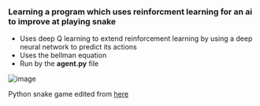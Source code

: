 ### Learning a program which uses reinforcment learning for an ai to improve at playing snake
- Uses deep Q learning to extend reinforcement learning by using a deep neural network to predict its actions
- Uses the bellman equation
- Run by the **agent.py** file
  
![image](https://github.com/kedfree/learn-snake-ai-pytorch/assets/151696790/9792ba9b-8336-48df-a322-59aedfba65c7)


Python snake game edited from [here](https://github.com/patrickloeber/python-fun/tree/master/snake-pygame)

